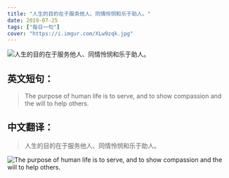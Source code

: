 ```yaml
---
title: "人生的目的在于服务他人、同情怜悯和乐于助人。"
date: 2019-07-25
tags: ["每日一句"]
cover: "https://i.imgur.com/XLw9zqk.jpg"
---
```


![人生的目的在于服务他人、同情怜悯和乐于助人。](https://i.imgur.com/llMZ3OU.jpg)

## 英文短句：
> The purpose of human life is to serve, and to show compassion and the will to help others.

<!--more-->

## 中文翻译：
> 人生的目的在于服务他人、同情怜悯和乐于助人。

![The purpose of human life is to serve, and to show compassion and the will to help others.](https://i.imgur.com/BL9C5m3.jpg)

